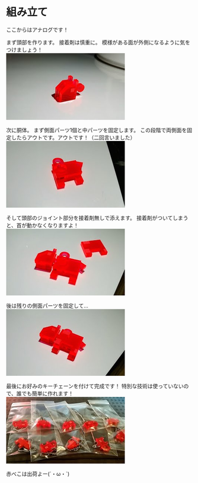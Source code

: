 # 組み立て

ここからはアナログです！

まず頭部を作ります。
接着剤は慎重に。
模様がある面が外側になるように気をつけましょう！
<br>
![](LC-2-34-01.jpg)

次に胴体。
まず側面パーツ1個と中パーツを固定します。
この段階で両側面を固定したらアウトです。アウトです！（二回言いました）
<br>
![](LC-2-34-02.jpg)

そして頭部のジョイント部分を接着剤無しで添えます。
接着剤がついてしまうと、首が動かなくなりますよ！
<br>
![](LC-2-34-03.jpg)

後は残りの側面パーツを固定して…
<br>
![](LC-2-34-04.jpg)

最後にお好みのキーチェーンを付けて完成です！
特別な技術は使っていないので、誰でも簡単に作れます！
<br>
![](LC-2-34-05.jpg)

赤べこは出荷よー(´・ω・`)